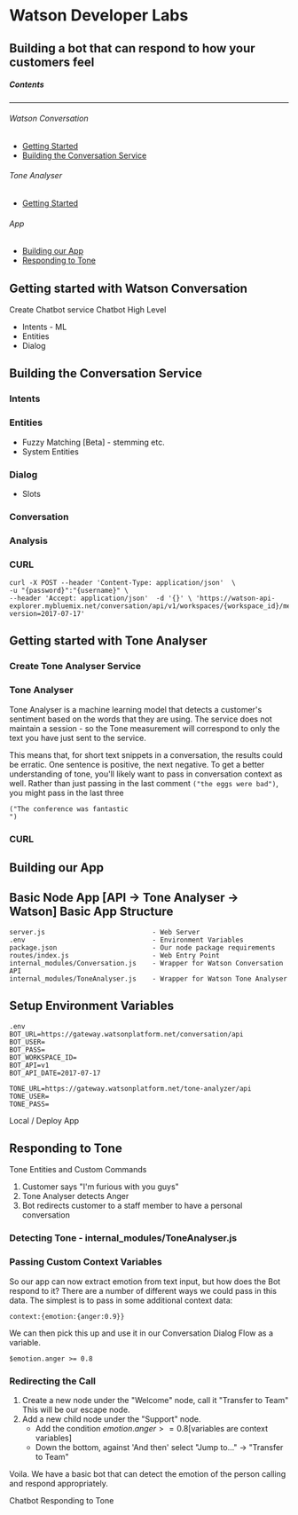 # Watson Developer Labs
## Building a bot that can respond to how your customers feel

##### Contents
-----
###### Watson Conversation
- [Getting Started](#getting-started-conversation)
- [Building the Conversation Service](#building-conversation)

###### Tone Analyser
- [Getting Started](#getting-started-toneanalyser)

###### App
- [Building our App](#building-app)
- [Responding to Tone](#responding-to-tone)

<a name="geting-started-conversation"/>

## Getting started with Watson Conversation
Create Chatbot service
Chatbot High Level
- Intents - ML
- Entities
- Dialog

<a name="building-conversation"/>

## Building the Conversation Service
### Intents
### Entities
- Fuzzy Matching [Beta] - stemming etc.
- System Entities
### Dialog
- Slots
### Conversation
### Analysis
### CURL
```
curl -X POST --header 'Content-Type: application/json'  \
-u "{password}":"{username}" \
--header 'Accept: application/json'  -d '{}' \ 'https://watson-api-explorer.mybluemix.net/conversation/api/v1/workspaces/{workspace_id}/message?version=2017-07-17'
```

<a name="getting-started-toneanalyser" />

## Getting started with Tone Analyser
### Create Tone Analyser Service

### Tone Analyser
Tone Analyser is a machine learning model that detects a customer's sentiment based on the words that they are using.
The service does not maintain a session - so the Tone measurement will correspond to only the text you have just sent to the service.

This means that, for short text snippets in a conversation, the results could be erratic. One sentence is positive, the next negative.
To get a better understanding of tone, you'll likely want to pass in conversation context as well. Rather than just passing in the last comment `("the eggs were bad")`, you might pass in the last three
```
("The conference was fantastic
")
```

### CURL

<a name="building-app" />

## Building our App
Basic Node App [API -> Tone Analyser -> Watson]
Basic App Structure
------
```
server.js                           - Web Server
.env                                - Environment Variables
package.json                        - Our node package requirements
routes/index.js                     - Web Entry Point
internal_modules/Conversation.js    - Wrapper for Watson Conversation API
internal_modules/ToneAnalyser.js    - Wrapper for Watson Tone Analyser
```

Setup Environment Variables
------
```
.env
BOT_URL=https://gateway.watsonplatform.net/conversation/api
BOT_USER=
BOT_PASS=
BOT_WORKSPACE_ID=
BOT_API=v1
BOT_API_DATE=2017-07-17

TONE_URL=https://gateway.watsonplatform.net/tone-analyzer/api
TONE_USER=
TONE_PASS=
```

Local / Deploy App

<a name="responding-to-tone" />

## Responding to Tone
Tone Entities and Custom Commands
1. Customer says "I'm furious with you guys"
2. Tone Analyser detects Anger
3. Bot redirects customer to a staff member to have a personal conversation

### Detecting Tone - internal_modules/ToneAnalyser.js

### Passing Custom Context Variables
So our app can now extract emotion from text input, but how does the Bot respond to it? There are a number of different ways we could pass in this data. The simplest is to pass in some additional context data:

`context:{emotion:{anger:0.9}}`

We can then pick this up and use it in our Conversation Dialog Flow as a variable.

```
$emotion.anger >= 0.8
```

### Redirecting the Call
1. Create a new node under the "Welcome" node, call it "Transfer to Team"
This will be our escape node.
2. Add a new child node under the "Support" node.
    - Add the condition $emotion.anger >= 0.8 [$variables are context variables]
    - Down the bottom, against 'And then' select "Jump to..." -> "Transfer to Team"

Voila. We have a basic bot that can detect the emotion of the person calling and respond appropriately.





Chatbot Responding to Tone
